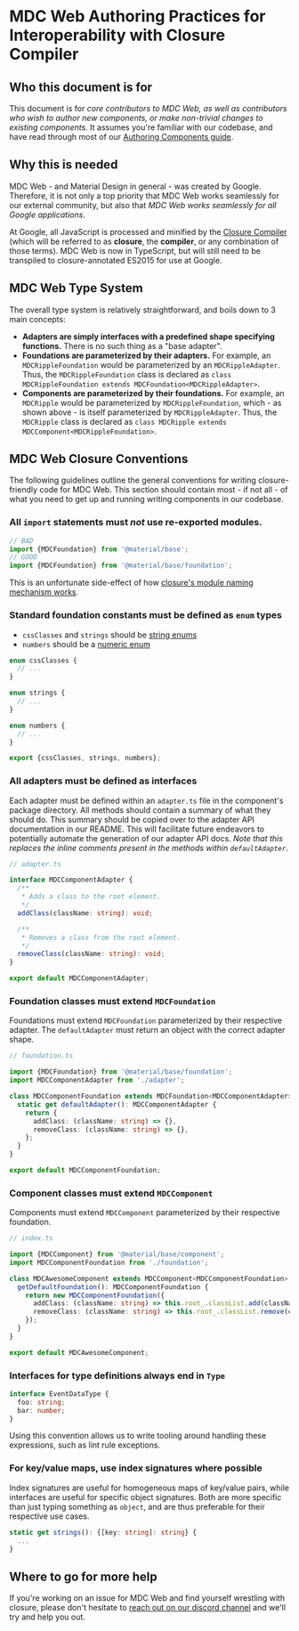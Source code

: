 <!--docs:
title: "Closure Compiler Annotations"
layout: landing
section: docs
path: /docs/closure-compiler/
-->

# MDC Web Authoring Practices for Interoperability with Closure Compiler

## Who this document is for

This document is for _core contributors to MDC Web, as well as contributors who wish to author
new components, or make non-trivial changes to existing components._ It assumes you're familiar with
our codebase, and have read through most of our [Authoring Components guide](./authoring-components.md).

## Why this is needed

MDC Web - and Material Design in general - was created by Google. Therefore, it is not only a top
priority that MDC Web works seamlessly for our external community, but also that _MDC Web works
seamlessly for all Google applications_.

At Google, all JavaScript is processed and minified by the
[Closure Compiler](https://github.com/google/closure-compiler) (which will be referred to as
**closure**, the **compiler**, or any combination of those terms). MDC Web is now in TypeScript, but will still need to
be transpiled to closure-annotated ES2015 for use at Google.

## MDC Web Type System

The overall type system is relatively straightforward, and boils down to 3 main concepts:

- **Adapters are simply interfaces with a predefined shape specifying functions.** There is no such thing as a
  "base adapter".
- **Foundations are parameterized by their adapters.** For example, an `MDCRippleFoundation` would be
  parameterized by an `MDCRippleAdapter`. Thus, the `MDCRippleFoundation` class is declared as
  `class MDCRippleFoundation extends MDCFoundation<MDCRippleAdapter>`.
- **Components are parameterized by their foundations.** For example, an `MDCRipple` would be
  parameterized by `MDCRippleFoundation`, which - as shown above - is itself parameterized by
  `MDCRippleAdapter`. Thus, the `MDCRipple` class is declared as
  `class MDCRipple extends MDCComponent<MDCRippleFoundation>`.

## MDC Web Closure Conventions

The following guidelines outline the general conventions for writing closure-friendly code for MDC Web.
This section should contain most - if not all - of what you need to get up and running writing components in our codebase.

### All `import` statements must _not_ use re-exported modules.

```js
// BAD
import {MDCFoundation} from '@material/base';
// GOOD
import {MDCFoundation} from '@material/base/foundation';
```

This is an unfortunate side-effect of how [closure's module naming mechanism works](https://github.com/google/closure-compiler/issues/2257).

### Standard foundation constants must be defined as `enum` types

- `cssClasses` and `strings` should be [string enums](https://www.typescriptlang.org/docs/handbook/enums.html#string-enums)
- `numbers` should be a [numeric enum](https://www.typescriptlang.org/docs/handbook/enums.html#numeric-enums)

```ts
enum cssClasses {
  // ...
}

enum strings {
  // ...
}

enum numbers {
  // ...
}

export {cssClasses, strings, numbers};
```

### All adapters must be defined as interfaces

Each adapter must be defined within an `adapter.ts` file in the component's package directory.
All methods should contain a summary of what they should do. This summary should be
copied over to the adapter API documentation in our README. This will facilitate future endeavors
to potentially automate the generation of our adapter API docs. _Note that this replaces the
inline comments present in the methods within `defaultAdapter`_.

```ts
// adapter.ts

interface MDCComponentAdapter {
  /**
   * Adds a class to the root element.
   */
  addClass(className: string): void;

  /**
   * Removes a class from the root element.
   */
  removeClass(className: string): void;
}

export default MDCComponentAdapter;
```

### Foundation classes must extend `MDCFoundation`

Foundations must extend `MDCFoundation` parameterized by their respective adapter. The
`defaultAdapter` must return an object with the correct adapter shape.

```ts
// foundation.ts

import {MDCFoundation} from '@material/base/foundation';
import MDCComponentAdapter from './adapter';

class MDCComponentFoundation extends MDCFoundation<MDCComponentAdapter> {
  static get defaultAdapter(): MDCComponentAdapter {
    return {
      addClass: (className: string) => {},
      removeClass: (className: string) => {},
    };
  }
}

export default MDCComponentFoundation;
```

### Component classes must extend `MDCComponent`

Components must extend `MDCComponent` parameterized by their respective foundation.

```ts
// index.ts

import {MDCComponent} from '@material/base/component';
import MDCComponentFoundation from './foundation';

class MDCAwesomeComponent extends MDCComponent<MDCComponentFoundation> {
  getDefaultFoundation(): MDCComponentFoundation {
    return new MDCComponentFoundation({
      addClass: (className: string) => this.root_.classList.add(className),
      removeClass: (className: string) => this.root_.classList.remove(className),
    });
  }
}

export default MDCAwesomeComponent;
```

### Interfaces for type definitions always end in `Type`

<!--{% raw %} -->
```ts
interface EventDataType {
  foo: string;
  bar: number;
}
```
<!--{% endraw %} -->

Using this convention allows us to write tooling around handling these expressions, such as lint rule exceptions.

### For key/value maps, use index signatures where possible

Index signatures are useful for homogeneous maps of key/value pairs, while interfaces are useful for specific object signatures.
Both are more specific than just typing something as `object`, and are thus preferable for their respective use cases.

<!--{% raw %} -->
```ts
static get strings(): {[key: string]: string} {
  ...
}
```
<!--{% endraw %} -->

## Where to go for more help

If you're working on an issue for MDC Web and find yourself wrestling with closure, please don't
hesitate to [reach out on our discord channel](https://discord.gg/pRKaJB9) and we'll try and help
you out.
